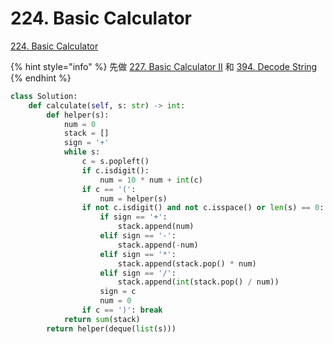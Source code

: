 # 224. Basic Calculator

[224. Basic Calculator](https://leetcode.com/problems/basic-calculator/)

{% hint style="info" %}
先做 [227. Basic Calculator II](basic-calculator-ii.md) 和 [394. Decode String](../../problems/stack/decode-string.md)
{% endhint %}

```python
class Solution:
    def calculate(self, s: str) -> int:
        def helper(s):
            num = 0
            stack = []
            sign = '+'
            while s:
                c = s.popleft()
                if c.isdigit():
                    num = 10 * num + int(c)
                if c == '(':
                    num = helper(s)
                if not c.isdigit() and not c.isspace() or len(s) == 0:
                    if sign == '+':
                        stack.append(num)
                    elif sign == '-':
                        stack.append(-num)
                    elif sign == '*':
                        stack.append(stack.pop() * num)
                    elif sign == '/':
                        stack.append(int(stack.pop() / num))
                    sign = c
                    num = 0
                if c == ')': break
            return sum(stack)
        return helper(deque(list(s)))
```
